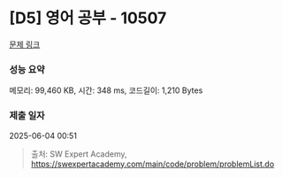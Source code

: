 # [D5] 영어 공부 - 10507 

[문제 링크](https://swexpertacademy.com/main/code/problem/problemDetail.do?contestProbId=AXNQOb3avD0DFAXS) 

### 성능 요약

메모리: 99,460 KB, 시간: 348 ms, 코드길이: 1,210 Bytes

### 제출 일자

2025-06-04 00:51



> 출처: SW Expert Academy, https://swexpertacademy.com/main/code/problem/problemList.do